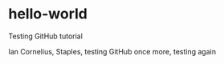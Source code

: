 # hello-world
Testing GitHub tutorial

Ian Cornelius, Staples, testing GitHub
once more, testing again
